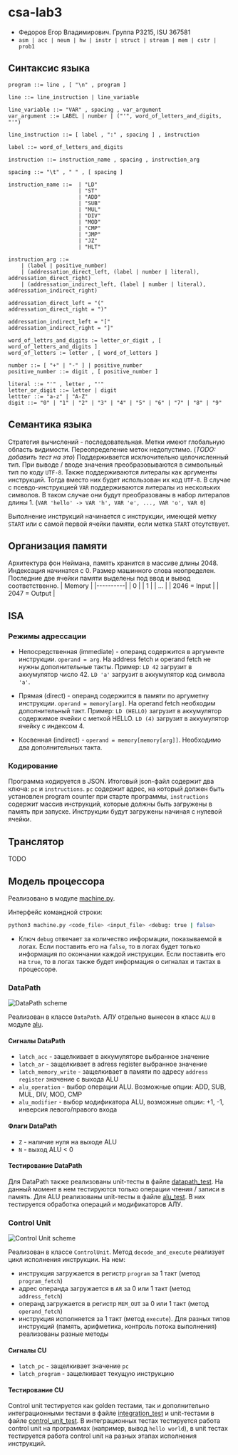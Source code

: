 # csa-lab3

- Федоров Егор Владимирович. Группа P3215, ISU 367581
- `asm | acc | neum | hw | instr | struct | stream | mem | cstr | prob1`

## Синтаксис языка

```ebnf
program ::= line , [ "\n" , program ]

line ::= line_instruction | line_variable

line_variable ::= "VAR" , spacing , var_argument
var_argument ::= LABEL | number | ("'", word_of_letters_and_digits, "'")

line_instruction ::= [ label , ":" , spacing ] , instruction

label ::= word_of_letters_and_digits

instruction ::= instruction_name , spacing , instruction_arg

spacing ::= "\t" , " " , [ spacing ]

instruction_name ::=  | "LD"
                      | "ST"
                      | "ADD"
                      | "SUB"
                      | "MUL"
                      | "DIV"
                      | "MOD"
                      | "CMP"
                      | "JMP"
                      | "JZ"
                      | "HLT"

instruction_arg ::= 
    | (label | positive_number)
    | (addressation_direct_left, (label | number | literal), addressation_direct_right)
    | (addressation_indirect_left, (label | number | literal), addressation_indirect_right)

addressation_direct_left = "("
addressation_direct_right = ")"

addressation_indirect_left = "["
addressation_indirect_right = "]"

word_of_lettrs_and_digits := letter_or_digit , [ word_of_letters_and_digits ]
word_of_letters := letter , [ word_of_letters ]

number ::= [ "+" | "-" ] | positive_number
positive_number ::= digit , [ positive_number ]

literal ::= "'" , letter , "'"
letter_or_digit ::= letter | digit
lettter ::= "a-z" | "A-Z"
digit ::= "0" | "1" | "2" | "3" | "4" | "5" | "6" | "7" | "8" | "9"
```

## Семантика языка

Стратегия вычислений - последовательная. Метки имеют глобальную область видимости.
Переопределение меток недопустимо. (*TODO: добавить тест на это*)
Поддерживается исключительно целочисленный тип.
При выводе / вводе значения преобразовываются в символьный тип по коду `UTF-8`.
Также поддерживаются литералы как аргументы инструкций. Тогда вместо них
будет использован их код `UTF-8`. В случае с псевдо-инструкцией
`VAR` поддерживаются литералы из нескольких символов.
В таком случае они будут преобразованы в набор литералов длины 1.
(`VAR 'hello' -> VAR 'h', VAR 'e', ..., VAR 'o', VAR 0`)

Выполнение инструкций начинается с инструкции, имеющей метку `START` или
с самой первой ячейки памяти, если метка `START` отсутствует.

## Организация памяти

Архитектура фон Неймана, память хранится в массиве длины 2048.
Индексация начинатся с 0.
Размер машинного слова неопределен.
Последние две ячейки памяти выделены под ввод и вывод соответственно.
| Memory  |
|----------|
| 0    |
| 1    |
| ...    |
| 2046 = Input    |
| 2047 = Output    |

## ISA

### Режимы адрессации

- Непосредственная (immediate) - операнд содержится в аргументе инструкции.
`operand = arg`.
На address fetch и operand fetch не нужны дополнительные такты.
Пример: `LD 42` загрузит в аккумулятор число 42.
`LD 'a'` загрузит в аккумулятор код символа `'a'`.

- Прямая (direct) - операнд содержится в памяти по аргуметну инструкции.
`operand = memory[arg]`.
На operand fetch необходим дополнительный такт.
Пример: `LD (HELLO)` загрузит в аккумулятор содержимое ячейки с меткой HELLO.
`LD (4)` загрузит в аккумулятор ячейку с индексом 4.

- Косвенная (indirect) - `operand = memory[memory[arg]]`.
Необходимо два дополнительных такта.

### Кодирование

Программа кодируется в JSON.
Итоговый json-файл содержит два ключа: `pc` и `instructions`.
`pc` содержит адрес, на который должен быть установлен program counter при
старте программы, `instructions` содержит массив инструкций, которые
должны быть загружены в память при запуске.
Инструкции будут загружены начиная с нулевой ячейки.

## Транслятор

TODO

## Модель процессора

Реализовано в модуле [machine.py](./src/machine.py).

Интерфейс командной строки:

```bash
python3 machine.py <code_file> <input_file> <debug: true | false>
```

- Ключ `debug` отвечает за количество информации, показываемой в логах.
Если поставить его на `false`, то в логах будет только информация по окончании
каждой инструкции.
Если поставить его на `true`,
то в логах также будет информация о сигналах и тактах в процессоре.

### DataPath

![DataPath scheme](./docs/schemes/datapath.svg)

Реализован в классе `DataPath`. АЛУ отдельно вынесен в класс `ALU` в модуле [alu](./src/alu.py).

#### Сигналы DataPath

- `latch_acc` - защелкивает в аккумуляторе выбранное значение
- `latch_ar` - защелкивает в adress register выбранное значение
- `latch_memory_write` - защелкивает в памяти по адресу `address register`
значение с выхода ALU
- `alu_operation` - выбор операции ALU.
Возможные опции: ADD, SUB, MUL, DIV, MOD, CMP
- `alu_modifier` - выбор модификатора ALU, возможные опции:
+1, -1, инверсия левого/правого входа

#### Флаги DataPath

- `Z` - наличие нуля на выходе ALU
- `N` - выход ALU < 0

#### Тестирование DataPath

Для DataPath также реализованы unit-тесты в файле [datapath_test](./src/datapath_test.py).
На данный момент в нем тестируются только операции чтения / записи в память.
Для ALU реализованы unit-тесты в файле [alu_test](./src/alu_test.py).
В них тестируется обработка операций и модификаторов АЛУ.

### Control Unit

![Control Unit scheme](./docs/schemes/cu.svg)

Реализован в классе `ControlUnit`.
Метод `decode_and_execute` реализует цикл исполнения инструкции.
На нем:

- инструкция загружается в регистр `program` за 1 такт (метод `program_fetch`)
- адрес операнда загружается в `AR` за 0 или 1 такт (метод `address_fetch`)
- операнд загружается в регистр `MEM_OUT` за 0 или 1 такт
(метод `operand_fetch`)
- инструкция исполняется за 1 такт (метод `execute`).
Для разных типов инструкций (память, арифметика, контроль потока выполнения)
реализованы разные методы

#### Сигналы CU

- `latch_pc` - защелкивает значение `pc`
- `latch_program` - защелкивает текущую инструкцию

#### Тестирование CU

Control unit тестируется как golden тестами, так и дополнительно интеграционными
тестами в файле [integration_test](./src/integration_test.py) и unit-тестами в
файле [control_unit_test](./src/control_unit_test.py).
В интеграционных тестах тестируется работа control unit на программах
(например, вывод `hello world`), в unit тестах тестируется работа control unit
на разных этапах исполнения инструкций.
